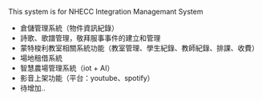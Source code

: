 This system is for NHECC Integration Managemant System

- 倉儲管理系統（物件資訊紀錄）
- 詩歌、歌譜管理，敬拜服事事件的建立和管理
- 蒙特梭利教室相關系統功能（教室管理、學生紀錄、教師紀錄、排課、收費）
- 場地租借系統
- 智慧農場管理系統（iot + AI）
- 影音上架功能（平台：youtube、spotify）
- 待增加..
